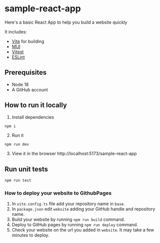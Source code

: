 # sample-react-app

Here's a basic React App to help you build a website quickly

It includes:

- [Vite](https://vitejs.dev/) for building
- [MUI](https://mui.com/)
- [Vitest](https://vitest.dev/)
- [ESLint](https://eslint.org/)

## Prerequisites

- Node 18
- A GitHub account

## How to run it locally

1. Install dependencies

```sh
npm i
```

2. Run it

```
npm run dev
```

3. View it in the browser http://localhost:5173/sample-react-app

## Run unit tests

```sh
npm run test
```

### How to deploy your website to GithubPages

1. In `vite.config.ts` file add your repository name in `base`.
2. In `package.json` edit `website` adding your GitHub handle and repository name.
3. Build your website by running `npm run build` command.
4. Deploy to GitHub pages by running `npm run deploy` command.
5. Check your website on the url you added in `website`. It may take a few minutes to deploy.
